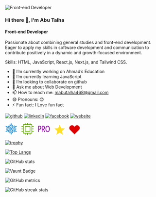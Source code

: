 
![Front-end Developer](https://media.licdn.com/dms/image/v2/D5616AQHe4knpGNWr0A/profile-displaybackgroundimage-shrink_350_1400/profile-displaybackgroundimage-shrink_350_1400/0/1737736446843?e=1743638400&v=beta&t=9PD7N99ShPZ7swFYmHCFJMaIJkG-4Qmg_glO0yy6E1k)
### Hi there 👋, I'm Abu Talha
#### Front-end Developer

Passionate about combining general studies and front-end development. Eager to apply my
skills in software development and communication to contribute positively in a dynamic and
growth-focused environment.

Skills:  HTML, JavaScript, React.js, Next.js, and Tailwind CSS.

- 🔭 I’m currently working on Ahmad’s Education 
- 🌱 I’m currently learning JavaScript 
- 👯 I’m looking to collaborate on github 
- 💬 Ask me about Web Development 
- 📫 How to reach me: mabutalha468@gmail.com 
- 😄 Pronouns: 😊 
- ⚡ Fun fact: I Love fun fact 


[<img src='https://cdn.jsdelivr.net/npm/simple-icons@3.0.1/icons/github.svg' alt='github' height='40'>](https://github.com/abu-tal-ha)  [<img src='https://cdn.jsdelivr.net/npm/simple-icons@3.0.1/icons/linkedin.svg' alt='linkedin' height='40'>](https://www.linkedin.com/in/abu-talha-210720335/)  [<img src='https://cdn.jsdelivr.net/npm/simple-icons@3.0.1/icons/facebook.svg' alt='facebook' height='40'>](https://www.facebook.com/md.abu.tal.ha.290841)  [<img src='https://cdn.jsdelivr.net/npm/simple-icons@3.0.1/icons/icloud.svg' alt='website' height='40'>](talha-web)  

<a href='https://archiveprogram.github.com/'><img src='https://raw.githubusercontent.com/acervenky/animated-github-badges/master/assets/acbadge.gif' width='40' height='40'></a> <a href='https://docs.github.com/en/developers'><img src='https://raw.githubusercontent.com/acervenky/animated-github-badges/master/assets/devbadge.gif' width='40' height='40'></a> <a href='https://github.com/pricing'><img src='https://raw.githubusercontent.com/acervenky/animated-github-badges/master/assets/pro.gif' width='40' height='40'></a> <a href='https://stars.github.com/'><img src='https://raw.githubusercontent.com/acervenky/animated-github-badges/master/assets/starbadge.gif' width='35' height='35'></a> <a href='https://docs.github.com/en/github/supporting-the-open-source-community-with-github-sponsors'><img src='https://raw.githubusercontent.com/acervenky/animated-github-badges/master/assets/sponsorbadge.gif' width='35' height='35'></a> 

[![trophy](https://github-profile-trophy.vercel.app/?username=abu-tal-ha)](https://github.com/ryo-ma/github-profile-trophy)

[![Top Langs](https://github-readme-stats.vercel.app/api/top-langs/?username=abu-tal-ha)](https://github.com/anuraghazra/github-readme-stats)

![GitHub stats](https://github-readme-stats.vercel.app/api?username=abu-tal-ha&show_icons=true&count_private=true)  

![Vaunt Badge](https://api.vaunt.dev/v1/github/entities/abu-tal-ha/contributions?format=svg&private=true)  

![GitHub metrics](https://metrics.lecoq.io/abu-tal-ha)  

![GitHub streak stats](https://streak-stats.demolab.com/?user=abu-tal-ha)  

